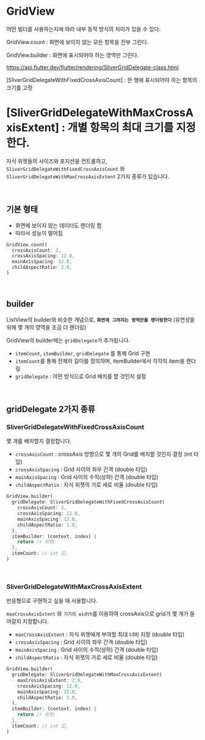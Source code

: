 # GridView

어떤 빌더를 사용하는지에 따라 내부 동작 방식의 차이가 있을 수 있다.



GridView.count : 화면에 보이지 않는 모든 항목을 전부 그린다.

GridView.builder : 화면에 표시되어야 하는 영역만 그린다.



https://api.flutter.dev/flutter/rendering/SliverGridDelegate-class.html

[SliverGridDelegateWithFixedCrossAxisCount] : 한 행에 표시되어야 하는 항목의 크기를 고정 

[SliverGridDelegateWithMaxCrossAxisExtent] : 개별 항목의 최대 크기를 지정한다.
=======
자식 위젯들의 사이즈와 포지션을 컨트롤하고, `SliverGridDelegateWithFixedCrossAxisCount` 와 `SliverGridDelegateWithMaxCrossAxisExtent` 2가지 종류가 있습니다.

<br />

## 기본 형태

- 화면에 보이지 않는 데이터도 렌더링 함
- 따라서 성능이 떨어짐

``` dart
GridView.count(
  crossAxisCount: 2,
  crossAxisSpacing: 12.0,
  mainAxisSpacing: 12.0,
  childAspectRatio: 2.0,
)
```

<br />

## builder

ListView의 builder와 비슷한 개념으로, **`화면에 그려지는 영역만을 랜더링한다`** (유연성을 위해 몇 개의 영역을 조금 더 렌더링)

GridView의 builder에는 `gridDelegate`가 추가됩니다.

- `itemCount`, `itemBuilder`, `gridDelegate` 를 통해 Grid 구현
- `itemCount`를 통해 전체의 길이를 정의하며, itemBuilder에서 각각의 item을 랜더링
- `gridDelegate` : 어떤 방식으로 Grid 배치를 할 것인지 설정

<br />

## gridDelegate 2가지 종류

### SliverGridDelegateWithFixedCrossAxisCount

몇 개를 배치할지 결정합니다.

- `crossAxisCount` : crossAxis 방향으로 몇 개의 Grid를 배치할 것인지 결정 (int 타입)
- `crossAxisSpacing` : Grid 사이의 좌우 간격 (double 타입)
- `mainAxisSpacing` : Grid 사이의 수직(상하) 간격 (double 타입)
- `childAspectRatio` : 자식 위젯의 가로 세로 비율 (double 타입)

``` dart
GridView.builder(
  gridDelegate: SliverGridDelegateWithFixedCrossAxisCount(
    crossAxisCount: 2,
    crossAxisSpacing: 12.0,
    mainAxisSpacing: 12.0,
    childAspectRatio: 1.0,
  ),
  itemBuilder: (context, index) {
    return // 위젯;
  },
  itemCount: // int 값,
)
```

<br />

### SliverGridDelegateWithMaxCrossAxisExtent

반응형으로 구현하고 싶을 때 사용합니다.

`maxCrossAxisExtent` 와 `기기의 width`를 이용하여 crossAxis으로 grid가 몇 개가 들어갈지 지정합니다.

- `maxCrossAxisExtent` : 자식 위젯에게 부여할 최대 너비 지정 (double 타입)
- `crossAxisSpacing` : Grid 사이의 좌우 간격 (double 타입)
- `mainAxisSpacing` : Grid 사이의 수직(상하) 간격 (double 타입)
- `childAspectRatio` : 자식 위젯의 가로 세로 비율 (double 타입)

``` dart
GridView.builder(
  gridDelegate: SliverGridDelegateWithMaxCrossAxisExtent(
    maxCrossAxisExtent: 2.0,
    crossAxisSpacing: 12.0,
    mainAxisSpacing: 12.0,
    childAspectRatio: 1.0,
  ),
  itemBuilder: (context, index) {
    return // 위젯;
  },
  itemCount: // int 값,
)
```
